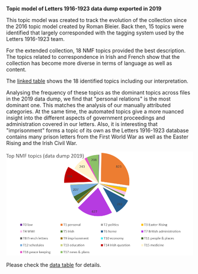 **Topic model of Letters 1916-1923 data dump exported in 2019**

This topic model was created to track the evolution of the collection since the 2016 topic model created by Roman Bleier. Back then, 15 topics were identified that largely corresponded with the tagging system used by the Letters 1916-1923 team.

For the extended collection, 18 NMF topics provided the best description. The topics related to correspondence in Irish and French show that the collection has become more diverse in terms of language as well as content. 

The [linked table](
https://github.com/MonikaBarget/FeministDH/blob/master/TopicModel_fulldata_18topics.csv
) shows the 18 identified topics including our interpretation.

Analysing the frequency of these topics as the dominant topics across files in the 2019 data dump, we find that "personal relations" is the most dominant one. This matches the analysis of our manually attributed categories. At the same time, the automated topics give a more nuanced insight into the different aspects of government proceedings and administration covered in our letters. Also, it is interesting that "imprisonment" forms a topic of its own as the Letters 1916-1923 database contains many prison letters from the First World War as well as the Easter Rising and the Irish Civil War.

<img src="Top NMF topics_full data dump 2019.png" alt="5 topics in Daly letters" target="_blank">

Please check the [data table](https://github.com/MonikaBarget/FeministDH/blob/master/Top%20NFM%20topics_full%20data_18%20TOPICS.csv) for details.

